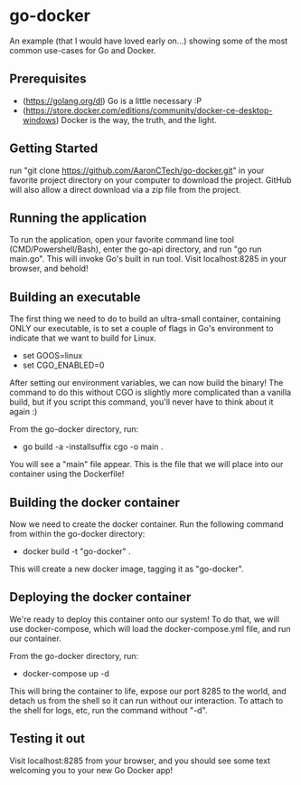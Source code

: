 # go-docker
An example (that I would have loved early on...) showing some of the most common use-cases for Go and Docker.

## Prerequisites

 * (https://golang.org/dl) Go is a little necessary :P
 * (https://store.docker.com/editions/community/docker-ce-desktop-windows) Docker is the way, the truth, and the light.

## Getting Started

run "git clone https://github.com/AaronCTech/go-docker.git" in your favorite project directory on your computer to download the project. GitHub will also allow a direct download via a zip file from the project.

## Running the application

To run the application, open your favorite command line tool (CMD/Powershell/Bash), enter the go-api directory, and run "go run main.go". This will invoke Go's built in run tool. Visit localhost:8285 in your browser, and behold!

## Building an executable

The first thing we need to do to build an ultra-small container, containing ONLY our executable, is to set a couple of flags in Go's environment to indicate that we want to build for Linux.

 * set GOOS=linux
 * set CGO_ENABLED=0

After setting our environment variables, we can now build the binary! The command to do this without CGO is slightly more complicated than a vanilla build, but if you script this command, you'll never have to think about it again :)

From the go-docker directory, run:

 * go build -a -installsuffix cgo -o main .

You will see a "main" file appear. This is the file that we will place into our container using the Dockerfile!

## Building the docker container

Now we need to create the docker container. Run the following command from within the go-docker directory:

 * docker build -t "go-docker" .

This will create a new docker image, tagging it as "go-docker".

## Deploying the docker container

We're ready to deploy this container onto our system! To do that, we will use docker-compose, which will load the docker-compose.yml file, and run our container.

From the go-docker directory, run:

 * docker-compose up -d

This will bring the container to life, expose our port 8285 to the world, and detach us from the shell so it can run without our interaction. To attach to the shell for logs, etc, run the command without "-d".

## Testing it out

Visit localhost:8285 from your browser, and you should see some text welcoming you to your new Go Docker app!